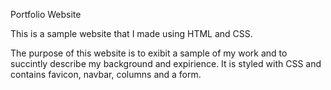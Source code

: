 Portfolio Website
 
 This is a sample website that I made using HTML and CSS.
 
 The purpose of this website is to exibit a sample of my work and to succintly describe my background and expirience. It is styled with CSS and contains favicon, navbar, columns and a form.
